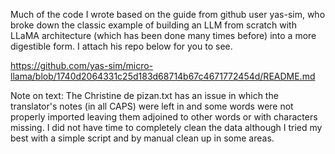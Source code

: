 Much of the code I wrote based on the guide from github user yas-sim, who broke down the classic example of building 
an LLM from scratch with LLaMA architecture (which has been done many times before)
into a more digestible form. I attach his repo below for you to see.

https://github.com/yas-sim/micro-llama/blob/1740d2064331c25d183d68714b67c4671772454d/README.md 

Note on text: The Christine de pizan.txt has an issue in which the translator's notes (in all CAPS) were left in and some words were not properly imported
leaving them adjoined to other words or with characters missing. I did not have time to completely clean the data although I tried my best with a simple 
script and by manual clean up in some areas.

